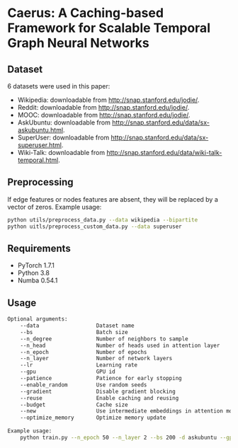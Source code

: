 Caerus: A Caching-based Framework for Scalable Temporal Graph Neural Networks
=============================================================================

## Dataset
6 datasets were used in this paper:

- Wikipedia: downloadable from http://snap.stanford.edu/jodie/.
- Reddit: downloadable from http://snap.stanford.edu/jodie/.
- MOOC: downloadable from http://snap.stanford.edu/jodie/.
- AskUbuntu: downloadable from http://snap.stanford.edu/data/sx-askubuntu.html.
- SuperUser: downloadable from http://snap.stanford.edu/data/sx-superuser.html.
- Wiki-Talk: downloadable from http://snap.stanford.edu/data/wiki-talk-temporal.html.

## Preprocessing
If edge features or nodes features are absent, they will be replaced by a vector of zeros. Example usage:
```sh
python utils/preprocess_data.py --data wikipedia --bipartite
python uitls/preprocess_custom_data.py --data superuser
```

## Requirements
- PyTorch 1.7.1
- Python 3.8
- Numba 0.54.1

## Usage
```sh
Optional arguments:
    --data                  Dataset name
    --bs                    Batch size
    --n_degree              Number of neighbors to sample
    --n_head                Number of heads used in attention layer
    --n_epoch               Number of epochs
    --n_layer               Number of network layers
    --lr                    Learning rate
    --gpu                   GPU id
    --patience              Patience for early stopping
    --enable_random         Use random seeds
    --gradient              Disable gradient blocking
    --reuse                 Enable caching and reusing
    --budget                Cache size
    --new                   Use intermediate embeddings in attention modules
    --optimize_memory       Optimize memory update
    
Example usage:
    python train.py --n_epoch 50 --n_layer 2 --bs 200 -d askubuntu --gpu 0  --optimize_memory --new --reuse --budget 1000 --lr 1e-6
```
